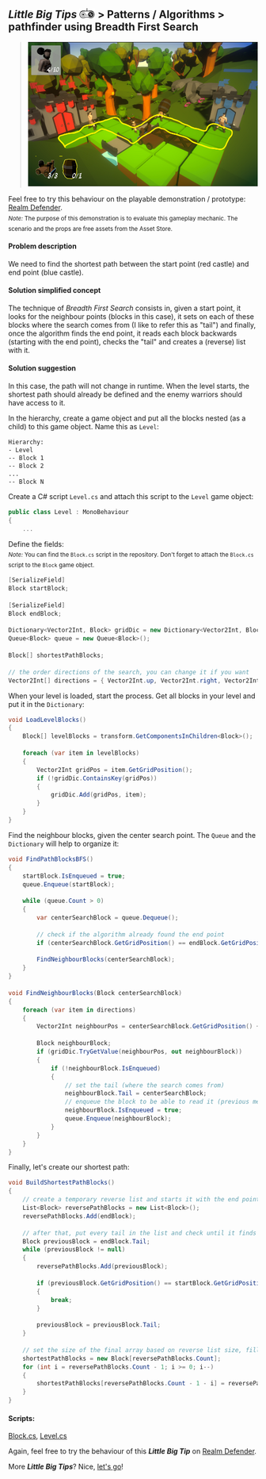 ## _**Little Big Tips**_ ![Joystick](https://raw.githubusercontent.com/alissin/alissin.github.io/master/images/joystick.png) > Patterns / Algorithms > pathfinder using Breadth First Search

> ![Realm Defender](./../../_images/realm_defender/breadth-first-search.png)

Feel free to try this behaviour on the playable demonstration / prototype: [Realm Defender](https://simmer.io/@alissin/realm-defender).<br/>
<sub>_Note:_ The purpose of this demonstration is to evaluate this gameplay mechanic. The scenario and the props are free assets from the Asset Store.</sub>

#### Problem description
We need to find the shortest path between the start point (red castle) and end point (blue castle).

#### Solution simplified concept
The technique of _Breadth First Search_ consists in, given a start point, it looks for the neighbour points (blocks in this case), it sets on each of these blocks where the search comes from (I like to refer this as "tail") and finally, once the algorithm finds the end point, it reads each block backwards (starting with the end point), checks the "tail" and creates a (reverse) list with it.

#### Solution suggestion
In this case, the path will not change in runtime. When the level starts, the shortest path should already be defined and the enemy warriors should have access to it.

In the hierarchy, create a game object and put all the blocks nested (as a child) to this game object. Name this as `Level`:

```
Hierarchy:
- Level
-- Block 1
-- Block 2
...
-- Block N
```

Create a C# script `Level.cs` and attach this script to the `Level` game object:

```csharp
public class Level : MonoBehaviour
{
    ...
```

Define the fields:<br/>
<sub>_Note:_ You can find the `Block.cs` script in the repository. Don't forget to attach the `Block.cs` script to the `Block` game object.</sub>

```csharp
[SerializeField]
Block startBlock;

[SerializeField]
Block endBlock;

Dictionary<Vector2Int, Block> gridDic = new Dictionary<Vector2Int, Block>();
Queue<Block> queue = new Queue<Block>();

Block[] shortestPathBlocks;

// the order directions of the search, you can change it if you want
Vector2Int[] directions = { Vector2Int.up, Vector2Int.right, Vector2Int.down, Vector2Int.left };
```

When your level is loaded, start the process. Get all blocks in your level and put it in the `Dictionary`:

```csharp
void LoadLevelBlocks()
{
    Block[] levelBlocks = transform.GetComponentsInChildren<Block>();

    foreach (var item in levelBlocks)
    {
        Vector2Int gridPos = item.GetGridPosition();
        if (!gridDic.ContainsKey(gridPos)) 
        {
            gridDic.Add(gridPos, item);
        }
    }
}
```

Find the neighbour blocks, given the center search point. The `Queue` and the `Dictionary` will help to organize it:

```csharp
void FindPathBlocksBFS()
{
    startBlock.IsEnqueued = true;
    queue.Enqueue(startBlock);

    while (queue.Count > 0)
    {
        var centerSearchBlock = queue.Dequeue();

        // check if the algorithm already found the end point
        if (centerSearchBlock.GetGridPosition() == endBlock.GetGridPosition()) break;

        FindNeighbourBlocks(centerSearchBlock);
    }
}

void FindNeighbourBlocks(Block centerSearchBlock)
{
    foreach (var item in directions)
    {
        Vector2Int neighbourPos = centerSearchBlock.GetGridPosition() + item;

        Block neighbourBlock;
        if (gridDic.TryGetValue(neighbourPos, out neighbourBlock))
        {
            if (!neighbourBlock.IsEnqueued)
            {
                // set the tail (where the search comes from)
                neighbourBlock.Tail = centerSearchBlock;
                // enqueue the block to be able to read it (previous method)
                neighbourBlock.IsEnqueued = true;
                queue.Enqueue(neighbourBlock);
            }
        }
    }
}
```

Finally, let's create our shortest path:

```csharp
void BuildShortestPathBlocks()
{
    // create a temporary reverse list and starts it with the end point
    List<Block> reversePathBlocks = new List<Block>();
    reversePathBlocks.Add(endBlock);

    // after that, put every tail in the list and check until it finds the start point
    Block previousBlock = endBlock.Tail;
    while (previousBlock != null)
    {
        reversePathBlocks.Add(previousBlock);

        if (previousBlock.GetGridPosition() == startBlock.GetGridPosition())
        {
            break;
        }

        previousBlock = previousBlock.Tail;
    }

    // set the size of the final array based on reverse list size, fill it in a reverse mode and here we go: our shortest path blocks!
    shortestPathBlocks = new Block[reversePathBlocks.Count];
    for (int i = reversePathBlocks.Count - 1; i >= 0; i--)
    {
        shortestPathBlocks[reversePathBlocks.Count - 1 - i] = reversePathBlocks[i];
    }
}
```

#### Scripts:
[Block.cs](./Block.cs), [Level.cs](./Level.cs)

Again, feel free to try the behaviour of this _**Little Big Tip**_ on [Realm Defender](https://simmer.io/@alissin/realm-defender).

More _**Little Big Tips**_? Nice, [let's go](https://github.com/alissin/little-big-tips)!